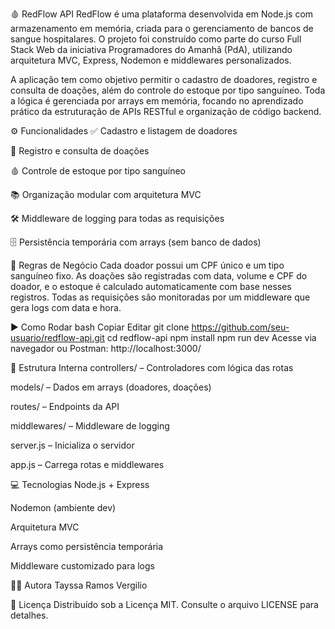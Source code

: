🩸 RedFlow API
RedFlow é uma plataforma desenvolvida em Node.js com armazenamento em memória, criada para o gerenciamento de bancos de sangue hospitalares. O projeto foi construído como parte do curso Full Stack Web da iniciativa Programadores do Amanhã (PdA), utilizando arquitetura MVC, Express, Nodemon e middlewares personalizados.

A aplicação tem como objetivo permitir o cadastro de doadores, registro e consulta de doações, além do controle do estoque por tipo sanguíneo. Toda a lógica é gerenciada por arrays em memória, focando no aprendizado prático da estruturação de APIs RESTful e organização de código backend.

⚙️ Funcionalidades
✅ Cadastro e listagem de doadores

📝 Registro e consulta de doações

🩸 Controle de estoque por tipo sanguíneo

📚 Organização modular com arquitetura MVC

🛠️ Middleware de logging para todas as requisições

🗄️ Persistência temporária com arrays (sem banco de dados)

🧩 Regras de Negócio
Cada doador possui um CPF único e um tipo sanguíneo fixo. As doações são registradas com data, volume e CPF do doador, e o estoque é calculado automaticamente com base nesses registros. Todas as requisições são monitoradas por um middleware que gera logs com data e hora.

▶️ Como Rodar
bash
Copiar
Editar
git clone https://github.com/seu-usuario/redflow-api.git
cd redflow-api
npm install
npm run dev
Acesse via navegador ou Postman:
http://localhost:3000/

🧱 Estrutura Interna
controllers/ – Controladores com lógica das rotas

models/ – Dados em arrays (doadores, doações)

routes/ – Endpoints da API

middlewares/ – Middleware de logging

server.js – Inicializa o servidor

app.js – Carrega rotas e middlewares

💻 Tecnologias
Node.js + Express

Nodemon (ambiente dev)

Arquitetura MVC

Arrays como persistência temporária

Middleware customizado para logs

👩‍💻 Autora
Tayssa Ramos Vergilio

📄 Licença
Distribuído sob a Licença MIT. Consulte o arquivo LICENSE para detalhes.
